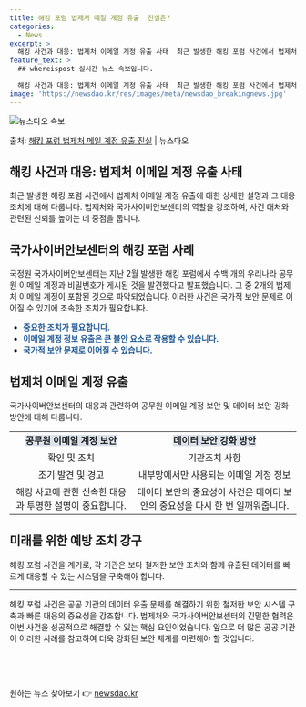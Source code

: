 ```yaml
---
title: 해킹 포럼 법제처 메일 계정 유출  진실은?
categories:
  - News
excerpt: >
  해킹 사건과 대응: 법제처 이메일 계정 유출 사태  최근 발생한 해킹 포럼 사건에서 법제처 이메일 계정 유출…
feature_text: >
  ## whereispost 실시간 뉴스 속보입니다.

  해킹 사건과 대응: 법제처 이메일 계정 유출 사태  최근 발생한 해킹 포럼 사건에서 법제처 이메일 계정 유출…
image: 'https://newsdao.kr/res/images/meta/newsdao_breakingnews.jpg'
---
```


![뉴스다오 속보](https://newsdao.kr/res/images/meta/newsdao_breakingnews.jpg)

<p>출처: <a href="https://newsdao.kr/3996" rel="dofollow">해킹 포럼 법제처 메일 계정 유출 진실</a> | 뉴스다오</p>

<h2 data-ke-size="size26">해킹 사건과 대응: 법제처 이메일 계정 유출 사태</h2>
<p data-ke-size="size16">최근 발생한 해킹 포럼 사건에서 법제처 이메일 계정 유출에 대한 상세한 설명과 그 대응 조치에 대해 다룹니다. 법제처와 국가사이버안보센터의 역할을 강조하여, 사건 대처와 관련된 신뢰를 높이는 데 중점을 둡니다.</p>

<h2 data-ke-size="size24">국가사이버안보센터의 해킹 포럼 사례</h2>
<p data-ke-size="size16">국정원 국가사이버안보센터는 지난 2월 발생한 해킹 포럼에서 수백 개의 우리나라 공무원 이메일 계정과 비밀번호가 게시된 것을 발견했다고 발표했습니다. 그 중 2개의 법제처 이메일 계정이 포함된 것으로 파악되었습니다. 이러한 사건은 국가적 보안 문제로 이어질 수 있기에 조속한 조치가 필요합니다.</p>

<ul>
  <li><b><span style="color: #1a5490;">중요한 조치가 필요합니다.</span></b></li>
  <li><b><span style="color: #1a5490;">이메일 계정 정보 유출은 큰 불안 요소로 작용할 수 있습니다.</span></b></li>
  <li><b><span style="color: #1a5490;">국가적 보안 문제로 이어질 수 있습니다.</span></b></li>
</ul>

<h2 data-ke-size="size24">법제처 이메일 계정 유출</h2>
<p data-ke-size="size16">국가사이버안보센터의 대응과 관련하여 공무원 이메일 계정 보안 및 데이터 보안 강화 방안에 대해 다룹니다.</p>

<table>
  <tr>
    <td style="text-align: center; height: 17px;"><b><span style="background-color: #21538527;">공무원 이메일 계정 보안</span></b></td>
    <td style="text-align: center; height: 17px;"><b><span style="background-color: #21538527;">데이터 보안 강화 방안</span></b></td>
  </tr>
  <tr>
    <td style="text-align: center;">확인 및 조치</td>
    <td style="text-align: center;">기관조치 사항</td>
  </tr>
  <tr>
    <td style="text-align: center;">조기 발견 및 경고</td>
    <td style="text-align: center;">내부망에서만 사용되는 이메일 계정 정보</td>
  </tr>
  <tr>
    <td style="text-align: center;">해킹 사고에 관한 신속한 대응과 투명한 설명이 중요합니다.</td>
    <td style="text-align: center;">데이터 보안의 중요성이 사건은 데이터 보안의 중요성을 다시 한 번 일깨워줍니다.</td>
  </tr>
</table>

<h2 data-ke-size="size24">미래를 위한 예방 조치 강구</h2>
<p data-ke-size="size16">해킹 포럼 사건을 계기로, 각 기관은 보다 철저한 보안 조치와 함께 유출된 데이터를 빠르게 대응할 수 있는 시스템을 구축해야 합니다.</p>

<hr>

<p data-ke-size="size16">해킹 포럼 사건은 공공 기관의 데이터 유출 문제를 해결하기 위한 철저한 보안 시스템 구축과 빠른 대응의 중요성을 강조합니다. 법제처와 국가사이버안보센터의 긴밀한 협력은 이번 사건을 성공적으로 해결할 수 있는 핵심 요인이었습니다. 앞으로 더 많은 공공 기관이 이러한 사례를 참고하여 더욱 강화된 보안 체계를 마련해야 할 것입니다.</p>

<p data-ke-size="size16">&nbsp;</p>

<p data-ke-size="size16">&nbsp;</p> 

원하는 뉴스 찾아보기 👉 <a href="https://newsdao.kr" rel="dofollow">newsdao.kr</a>


